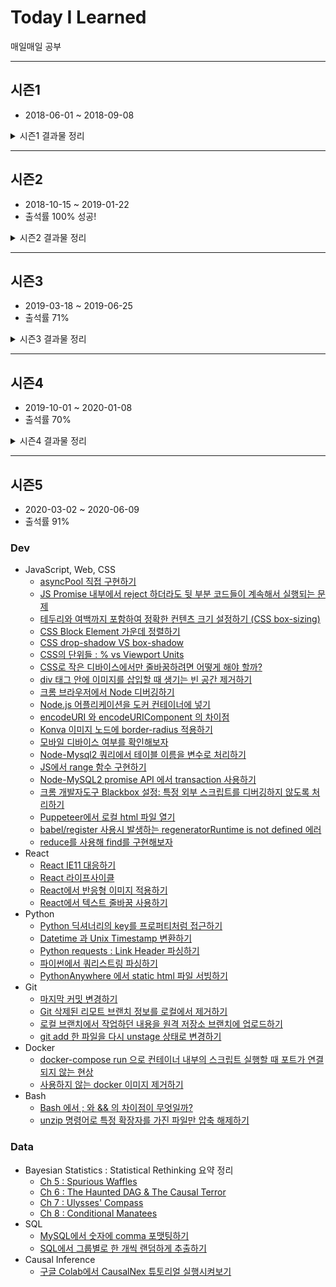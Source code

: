 # Today I Learned

매일매일 공부

---

## 시즌1

- 2018-06-01 ~ 2018-09-08

<details>
<summary>시즌1 결과물 정리</summary>
<div markdown="1">

- 포스팅 정리
    - [Introduction to Stan](https://github.com/lumiamitie/TIL/blob/master/bayesian/stan/intro_to_stan.md)
    - [PyStan을 이용한 베이지안 다층모형](https://github.com/lumiamitie/TIL/blob/master/bayesian/stan/radon_contamination_pystan.md)
    - [Introduction to Model Design](https://github.com/lumiamitie/TIL/blob/master/statistics/intro_to_model_design.md)
    - [Bipartite/Affiliation Network Data](https://github.com/lumiamitie/TIL/blob/master/rstudy/bipartite_network.md)
    - [Recommender Systems in Python 101](https://github.com/lumiamitie/TIL/blob/master/python/recsys_in_python_101.md)
    - [Modeling With Bayeisan Networks : Problems](https://github.com/lumiamitie/TIL/blob/master/rstudy/modeling_with_bayesian_networks.md)
- 책 정리
    - [Bayesian Methods for Hackers](https://github.com/lumiamitie/TIL/tree/master/bayesian/bayesian_method_for_hackers)
- 강의 정리
    - [Datacamp : Network Analysis in R](https://github.com/lumiamitie/TIL/blob/master/rstudy/igraph_introduction_to_networks.md)
    - [Datacamp : Bayesian Modeling with RJAGS](https://github.com/lumiamitie/TIL/blob/master/bayesian/rjags_define_compile_simulate.md)
- 문제상황 해결
    - [Scipy 에러 해결하기](https://github.com/lumiamitie/TIL/blob/master/python/scipy_error_180801.md)
    - [R 패키지 설치중 강제종료로 인한 LOCK 문제 해결하기](https://github.com/lumiamitie/TIL/blob/master/rstudy/package_lock.md)
- 시각화
    - [Vega : 이미지 다운로드](https://github.com/lumiamitie/TIL/blob/master/viz/vega/vega_image_download.md)
    - [Vega : 막대그래프에 색상 그라디언트 적용](https://lumiamitie.github.io/TIL/viz/vega/gradient_bar.html)
    - [Vega : 광역단체 코로플레스](https://lumiamitie.github.io/TIL/viz/vega/korea_d1_map.html)
    - [Vega : 서울 시군구 코로플레스](https://lumiamitie.github.io/TIL/viz/vega/seoul_d2_map_w_label.html)
    - [Vega : 서울 시군구 코로플레스 상위 5개 구 하이라이트](https://lumiamitie.github.io/TIL/viz/vega/seoul_d2_map_highlight_top5.html)
    - [Vega : 서울 시군구 카토그램](https://lumiamitie.github.io/TIL/viz/vega/korea_d2_cartogram.html)
    - [Venn+Vue.js : 벤다이어그램](https://lumiamitie.github.io/TIL/viz/venn/)
    - [R : ggplot2 파이차트](https://github.com/lumiamitie/TIL/blob/master/viz/ggplot2_piechart.md)
    - [R : 와플차트](https://github.com/lumiamitie/TIL/blob/master/viz/r_waffle.md)
- 그외 잡다한 정보들

</div>
</details>

---

## 시즌2

- 2018-10-15 ~ 2019-01-22
- 출석률 100% 성공!

<details>
<summary>시즌2 결과물 정리</summary>
<div markdown="1">

### Data Science

- 공부한 내용 정리
    - **Coursera : Probabilistic Graphical Models 강의 정리**
        - [Course1: Representation](https://github.com/lumiamitie/TIL/tree/master/ds/pgm/course1_representation)
        - [Course2: Inference](https://github.com/lumiamitie/TIL/tree/master/ds/pgm/course2_inference)
    - **interpretable ML**
        - [LIME](https://github.com/lumiamitie/TIL/blob/master/ds/interpretable_ml/lime.md)
        - [Shapley Values](https://github.com/lumiamitie/TIL/blob/master/ds/interpretable_ml/shapley_values.md)
    - **PR12 딥러닝 논문읽기 영상 보고 정리**
        - [AnoGAN](https://github.com/lumiamitie/TIL/blob/master/ds/anogan.md)
        - [Bayesian Optimization](https://github.com/lumiamitie/TIL/blob/master/ds/bayesian_optimization.md)
    - [데이터 과학을 위한 통계 3장 : 통계적 실험과 유의성 검정](https://github.com/lumiamitie/TIL/blob/master/statistics/ch3_stat_significance.md)
    - [TF-IDF](https://github.com/lumiamitie/TIL/blob/master/ds/tf_idf.md)
    - [Hyperparameter Optimization with hyperopt & bayes_opt](https://github.com/lumiamitie/TIL/blob/master/ds/hyperparameter_optimization.md)
    - [Hive에서 json 처리하기](https://github.com/lumiamitie/TIL/blob/master/ds/hive_handling_json.md)
- **R, Python, Spark**
    - [Pyspark: PCA in spark](https://github.com/lumiamitie/TIL/blob/master/spark/pca_in_spark.md)
    - [PySpark: json 포맷의 문자열 직접 파싱하기](https://github.com/lumiamitie/TIL/blob/master/spark/parsing_json_pyspark.md)
    - [R: Probabilistic PCA 구현](https://github.com/lumiamitie/TIL/blob/master/rstudy/ppca_in_r.md)
    - [R: PCA vs FA](https://github.com/lumiamitie/TIL/blob/master/rstudy/pca_vs_fa.md)
    - [R: Personality big5 검사결과에 PCA 적용하기](https://github.com/lumiamitie/TIL/blob/master/rstudy/pca_personality_big5.md)
    - [R: Poisson Regression을 이용한 출석수 예측](https://github.com/lumiamitie/TIL/blob/master/rstudy/til_season2_attendance_prediction.md)
    - [R: Iris 데이터에 Factor Analysis 적용하기](https://github.com/lumiamitie/TIL/blob/master/rstudy/iris_factor_analysis.md)
    - [R: iml 라이브러리](https://github.com/lumiamitie/TIL/blob/master/rstudy/iml.md)
    - [Datacamp: Multidimensional EFA in R](https://github.com/lumiamitie/TIL/blob/master/rstudy/multidimensional_efa.md)

### Bayesian

- [Introduction to Empirical Bayes 책 내용 정리](https://github.com/lumiamitie/TIL/tree/master/bayesian/empirical_bayes)
- [Ebay Tech Blog: A Case Study in Empirical Bayes](https://github.com/lumiamitie/TIL/blob/master/bayesian/ebay_empirical_bayes_case_study.md)
- [Stan: Bayesian Factor Analysis](https://github.com/lumiamitie/TIL/blob/master/bayesian/stan_bayesian_factor_analysis.md)
- [Stan: Gaussian Process](https://github.com/lumiamitie/TIL/blob/master/bayesian/gaussian_process/gp_rstan.md)

### Dev

- **JS**
    - [JavaScript Array Methods: Mutating vs. Non-Mutating](https://github.com/lumiamitie/TIL/blob/master/js/js_array_methods.md)
    - [Vue.js: vue-router 에서 페이지 이동할 때 스크롤 초기화하기](https://github.com/lumiamitie/TIL/blob/master/js/vue_router_scrollreset.md)
    - [Vue.js: Vue에서 axios 사용하기](https://github.com/lumiamitie/TIL/blob/master/js/vue_with_axios.md)
    - [Vue.js: Vue 앱에서 인증 구현하기](https://github.com/lumiamitie/TIL/blob/master/js/vue_auth.md)
- **Python**
    - [Python: Sanic을 이용한 CSV Download API 만들기](https://github.com/lumiamitie/TIL/blob/master/python/csv_download_api_using_sanic.md)
    - [Python: Fuzzy String Comparison](https://github.com/lumiamitie/TIL/blob/master/python/fuzzy_string_comparison.md)
    - [Python: Python Jupyter에서 R 사용하는 팁 정리](https://github.com/lumiamitie/TIL/blob/master/rstudy/r_in_python.md)
- **R**
    - [R: 특정 코드의 실행시간을 계산하는 래퍼함수 만들기](https://github.com/lumiamitie/TIL/blob/master/rstudy/calculate_running_time.md)
    - [R: 라이브러리를 특정한 이름으로 import하기](https://github.com/lumiamitie/TIL/blob/master/rstudy/import_namespace_as_other_name.md)
    - [R: 색상 팔레트 생성하기](https://github.com/lumiamitie/TIL/blob/master/rstudy/palette_generator.md)
    - [R: data.frame으로부터 transaction 구성하기](https://github.com/lumiamitie/TIL/blob/master/rstudy/transaction_from_df.md)
    - [R: Error Handling in R](https://github.com/lumiamitie/TIL/blob/master/rstudy/error_handling_in_r.md)
    - [R: gridExtra 그래프에 제목 추가하고 폰트 설정하기](https://github.com/lumiamitie/TIL/blob/master/rstudy/gridextra_fontsetting.md)
    - [R: dplyr을 직접 구현해보자](https://github.com/lumiamitie/TIL/blob/master/rstudy/implement_dplyr.md)
    - [R: Mac용 R에서 rJava + KoNLP 설치하기](https://github.com/lumiamitie/TIL/blob/master/rstudy/mac_rjava_setting.md)
    - [R: promotionImpack 라이브러리 내부 로직 이해하기 + tidyverse 스타일로 정리](https://github.com/lumiamitie/TIL/blob/master/rstudy/promotion_impact.md)
    - [R: Mac 환경에서는 brew로 R을 설치하지 말자](https://github.com/lumiamitie/TIL/blob/master/rstudy/r_in_mac.md)
    - [R: 0/0 케이스에 scale 적용하기](https://github.com/lumiamitie/TIL/blob/master/rstudy/safe_scale.md)
    - [R: Split 함수를 NSE로 구현해보자](https://github.com/lumiamitie/TIL/blob/master/rstudy/split_nse_way.md)
    - [R: rstan에서 cpp_object_initializer 에러 해결하기](https://github.com/lumiamitie/TIL/blob/master/rstudy/stan_cpp_object_initializer_error.md)
- ETC
    - [Lambda Calculus](https://github.com/lumiamitie/TIL/blob/master/dev/lambda_calculus.md)

</div>
</details>

---

## 시즌3

- 2019-03-18 ~ 2019-06-25
- 출석률 71%

<details>
<summary>시즌3 결과물 정리</summary>
<div markdown="1">

### Data Science

#### Causal Inference

- Causal Inference in Statistics : A primer
    - [Ch1. Preliminaries](https://github.com/lumiamitie/TIL/blob/master/ds/causal_inference_primer/ch1_preliminaries.md)
    - [Ch2. Graphical Models and their applications](https://github.com/lumiamitie/TIL/blob/master/ds/causal_inference_primer/ch2_graphical_models.md)
- Introduction to the Causal Inference
    - [01. Introduction](https://github.com/lumiamitie/TIL/blob/master/ds/intro_to_causal_inference/01_introduction.md)
    - [02. Experiments](https://github.com/lumiamitie/TIL/blob/master/ds/intro_to_causal_inference/02_experiments.md)
- [Berksons Paradox](https://github.com/lumiamitie/TIL/blob/master/ds/perksons_paradox.md)
- Causal Inference with Python
    - [Part 1. Potential Outcomes](https://github.com/lumiamitie/TIL/blob/master/python/causal_inference/ci_in_py_part1.md)
    - [Part 2. Causal Graphical Models](https://github.com/lumiamitie/TIL/blob/master/python/causal_inference/ci_in_py_part2.md)

#### Statistics

- **Bayesian**
    - [Stan: lp__와 target이 의미하는 것](https://github.com/lumiamitie/TIL/blob/master/bayesian/stan/lp__and_target.md)
    - [Stan: Beginners Exercise - Bayesian computation with Stan](https://github.com/lumiamitie/TIL/blob/master/bayesian/stan/stan_quiz_190410.md)
- **Gaussian Process**
    - [Python: Fitting Gaussian Process Models in Python](https://github.com/lumiamitie/TIL/blob/master/python/gp_in_python.md)
    - [Python: Fitting Gaussian Process Models in PyMC3](https://github.com/lumiamitie/TIL/blob/master/python/gp_in_pymc3.md)
- **Time Series**
    - [R: 시계열 자료에서 주기를 추출하기](https://github.com/lumiamitie/TIL/blob/master/rstudy/extract_period.md)
    - [R: Prophet으로 Sunspot 데이터 예측하기(수정)](https://github.com/lumiamitie/TIL/blob/master/rstudy/fb_prophet_sunspot_example.md)
- [R: Moderndive Ch10. Hypothesis Testing](https://github.com/lumiamitie/TIL/blob/master/statistics/moderndive_ch10_hypothesis_testing.md)
- [MLE vs MAP](https://github.com/lumiamitie/TIL/blob/master/ds/mle_vs_map.md)
- [Why Stepwise Selection Bad?](https://github.com/lumiamitie/TIL/blob/master/statistics/why_stepwise_selection_bad.md)

#### Graph Theory

- **Stanford CS224w** : Analysis of Networks
    - [01.Introduction](https://github.com/lumiamitie/TIL/blob/master/ds/graph_theory/cs224w/01_introduction.md)
    - [03.Pagerank](https://github.com/lumiamitie/TIL/blob/master/ds/graph_theory/cs224w/03_pagerank.md)
    - [09.Graph Representation Learning(Node2vec)](https://github.com/lumiamitie/TIL/blob/master/ds/graph_theory/cs224w/09_node2vec.md)
- [R: Network Centrality](https://github.com/lumiamitie/TIL/blob/master/rstudy/network_centrality.md)
- [Python: GraphFrames Installation in pyspark](https://github.com/lumiamitie/TIL/blob/master/spark/pyspark_graphframes_installation.md)
- [Python: PyTorch-BigGraph 적용하기](https://github.com/lumiamitie/TIL/blob/master/ds/graph_theory/how_to_use_pbg.md)
- [Connected Components](https://github.com/lumiamitie/TIL/blob/master/ds/graph_theory/connected_components.md)

### Development

- **Git**
    - [Git : 마지막 커밋 변경하기](https://github.com/lumiamitie/TIL/blob/master/ds/git/git_commit_amend.md)
    - [Git : Remote Branch 다루기](https://github.com/lumiamitie/TIL/blob/master/ds/git/remote_branch.md)
    - [Git : 특정 파일의 수정 내역 되돌리기](https://github.com/lumiamitie/TIL/blob/master/ds/git/git_undo_modification.md)
- **Javascript**
    - [JS: Google Data Studio Community Connector 만들기](https://github.com/lumiamitie/TIL/blob/master/js/datastudio_connector.md)
    - [JS: Fetch API 사용하는 방법](https://github.com/lumiamitie/TIL/blob/master/js/fetch.md)
    - [JS: Mac 환경에 nvm 설치하기](https://github.com/lumiamitie/TIL/blob/master/js/install_nvm_in_mac.md)
    - [JS: Vue 앱에서 인증 구현하기](https://github.com/lumiamitie/TIL/blob/master/js/vue_auth.md)
    - [JS: Vue CLI 3](https://github.com/lumiamitie/TIL/blob/master/js/vue_cli3.md)
    - [JS: Vue v-for 문에서 Custom Elements 사용할 때 key 없다는 에러 해결하기](https://github.com/lumiamitie/TIL/blob/master/js/vue_custom_elem_key_in_v_for.md)
    - [JS: Vue 웹팩 빌드 후 CSS가 다르게 적용되는 문제](https://github.com/lumiamitie/TIL/blob/master/js/vue_css_differ_prod_dev.md)
- **Visualization**
    - [Python: Dash Tutorial 따라하기](https://github.com/lumiamitie/TIL/blob/master/python/visualize/dash_tutorial.md)

### ETC

- [Python: 아이패드에서 구글 번역 익스텐션 만들기](https://github.com/lumiamitie/TIL/blob/master/python/ipad_translate_extension.md)
- [R: Rmarkdown에 이미지 임베드하고 세부 조정하기](https://github.com/lumiamitie/TIL/blob/master/rstudy/embed_images_in_rmd.md)
- [R: R CMD BATCH에서 script에 argument 적용하기](https://github.com/lumiamitie/TIL/blob/master/rstudy/r_cmd_script_with_arg.md)
- [R: Installing R kernel in Colaboratory Notebook](https://github.com/lumiamitie/TIL/blob/master/rstudy/r_in_colab.md)

</div>
</details>

---

## 시즌4

- 2019-10-01 ~ 2020-01-08
- 출석률 70%

<details>
<summary>시즌4 결과물 정리</summary>
<div markdown="1">

### Bayesian

- Statistical Rethinking 요약 정리
    - [Ch 1 : The Golem of Prague](https://github.com/lumiamitie/TIL/blob/master/bayesian/statistical_rethinking/ch01_the_golem_of_prague.md)
    - [Ch 2 : Small Worlds and Large Worlds](https://github.com/lumiamitie/TIL/blob/master/bayesian/statistical_rethinking/ch02_small_large_worlds.md)
    - [Ch 3 : Sampling the Imaginary](https://github.com/lumiamitie/TIL/blob/master/bayesian/statistical_rethinking/ch03_sampling_the_imaginary.md)
    - [Ch 4 : Geocentric Models](https://github.com/lumiamitie/TIL/blob/master/bayesian/statistical_rethinking/ch04_geocentric_models.md)

### Causal Inference

- [Uber's Synthetic Control Experimentation Framework When A/B Tests are Not Possible](https://github.com/lumiamitie/TIL/blob/master/ds/causal_inference/synthetic_control_in_uber.md)
- ["X affects Y". What does that even mean? 포스팅 읽고 정리](https://github.com/lumiamitie/TIL/blob/master/rstudy/causal_inference/analyze_effect_x_on_y.md)
- [Causal inference bake off 포스팅 읽고 정리](https://github.com/lumiamitie/TIL/blob/master/rstudy/causal_inference/ci_bakeoff.md)
- [Causal Inference using Difference in Differences, Causal Impact, and Synthetic Control 포스팅 읽고 정리](https://github.com/lumiamitie/TIL/blob/master/rstudy/causal_inference/ci_using_several_methods.md)

### Machine Learning

- [Recall and Precision at k for Recommender Systems](https://github.com/lumiamitie/TIL/blob/master/ds/recommendation/recall_precision_at_k.md)

### Dev

- General
    - [Git에서 디렉토리의 특정한 파일만 제외하고 gitignore 처리하기](https://github.com/lumiamitie/TIL/blob/master/ds/git/ignore_w_exception.md)
    - [Debian에서 로케일 변경하기](https://github.com/lumiamitie/TIL/blob/master/dev/debian_change_locale.md)
    - [Gitlab deploy token 적용하기](https://github.com/lumiamitie/TIL/blob/master/dev/gitlab_deploy_token.md)
    - [ssh 포트가 22가 아닐 때 rsync 사용하기](https://github.com/lumiamitie/TIL/blob/master/dev/rsync_with_non_22_port.md)
    - [SSH Port Forwarding (Tunneling)](https://github.com/lumiamitie/TIL/blob/master/dev/ssh_port_forwarding.md)
    - [zip 명령어로 압축할 때 폴더구조로 저장하기 않도록 설정하기](https://github.com/lumiamitie/TIL/blob/master/dev/zip_with_no_parent_directory.md)
- Web
    - [HTTP Cookie](https://github.com/lumiamitie/TIL/blob/master/js/general_web/http_cookie.md)
    - [CSS: 팝업/배너 등이 떠있을 때 메인 페이지 스크롤 방지](https://github.com/lumiamitie/TIL/blob/master/js/disable_scroll_using_css.md)
    - [DOM 문서가 준비되었는지 확인하기](https://github.com/lumiamitie/TIL/blob/master/js/check_dom_ready.md)
    - [특정 DOM Node가 존재하는지 확인하기](https://github.com/lumiamitie/TIL/blob/master/js/snippet/check_dom_exists.md)
- Javascript
    - [Callback 함수를 Promise로 변경하기](https://github.com/lumiamitie/TIL/blob/master/js/async/callback_to_promise.md)
    - [nvm vs n](https://github.com/lumiamitie/TIL/blob/master/js/environment/node_with_n.md)
    - [Mac에서 npm global 설치시 Permission Error 해결하기](https://github.com/lumiamitie/TIL/blob/master/js/environment/npm_global_install_permission.md)
    - [global 설치 없이 npm 스크립트 실행하기](https://github.com/lumiamitie/TIL/blob/master/js/environment/npm_script_without_global_install.md)
    - [맥에서 안드로이드 모바일 크롬 원격 디버깅하기](https://github.com/lumiamitie/TIL/blob/master/js/general_web/chrome_remote_debugging.md)
    - [ES6 에서 import 문은 호이스팅된다..?](https://github.com/lumiamitie/TIL/blob/master/js/modern/import_hoisted.md)
    - [Vue Error : Unexpected console statement (no-console)](https://github.com/lumiamitie/TIL/blob/master/js/modern/unexpected_console_statement.md)
    - [MutationObserver 간단 사용법 정리](https://github.com/lumiamitie/TIL/blob/master/js/modern/mutation_observer.md)
    - [Build your own React 정리](https://github.com/lumiamitie/TIL/blob/master/js/modern/build_your_own_react.md)
    - [mocha 테스트를 위해 babel 세팅하기](https://github.com/lumiamitie/TIL/blob/master/js/modern/babel_for_mocha.md)
    - [NodeList 객체에 Array의 메서드 사용하기](https://github.com/lumiamitie/TIL/blob/master/js/snippet/apply_array_methods_to_nodelist.md)
    - [CookieStorage : Storage API 형식으로 cookie 다루기](https://github.com/lumiamitie/TIL/blob/master/js/snippet/cookieStorage.md)
    - [JS에서 문자열에 replaceAll 적용하기](https://github.com/lumiamitie/TIL/blob/master/js/snippet/replace_all.md)
    - [프론트엔드 테스트 코드 작성 (puppeteer, mocha, chai)](https://github.com/lumiamitie/TIL/blob/master/js/test/basic_frontend_test.md)
    - [Puppeteer 에서 브라우징 정보 초기화하기](https://github.com/lumiamitie/TIL/blob/master/js/test/clear_history_in_puppeteer.md)
    - [문자열을 base64로 인코딩하기](https://github.com/lumiamitie/TIL/blob/master/js/encode_base64_in_js.md)
    - [Node Express 에서 Response에 걸리는 시간 기록하기](https://github.com/lumiamitie/TIL/blob/master/js/express_resp_time.md)
- Python
    - [특정 변수가 함수인지 확인하기](https://github.com/lumiamitie/TIL/blob/master/python/check_function.md)
    - [funcy rcompose로 function pipeline 구성하기](https://github.com/lumiamitie/TIL/blob/master/python/funcy_rcompose.md)
    - [Pandas DataFrame에 들어있는 이미지 URL 렌더링하기](https://github.com/lumiamitie/TIL/blob/master/python/render_img_in_dataframe.md)
- R
    - [Recipes 라이브러리를 이용한 upsampling 예제](https://github.com/lumiamitie/TIL/blob/master/rstudy/preprocess/recipes_upsampling.md)
    - [Rprofile.site 위치 찾기](https://github.com/lumiamitie/TIL/blob/master/rstudy/where_is_rprofile_site.md)

</div>
</details>

---

## 시즌5

- 2020-03-02 ~ 2020-06-09
- 출석률 91%

### Dev

- JavaScript, Web, CSS
    - [asyncPool 직접 구현하기](https://github.com/lumiamitie/TIL/blob/master/js/async/asyncPool.md)
    - [JS Promise 내부에서 reject 하더라도 뒷 부분 코드들이 계속해서 실행되는 문제](https://github.com/lumiamitie/TIL/blob/master/js/async/return_after_reject_promise.md)
    - [테두리와 여백까지 포함하여 정확한 컨텐츠 크기 설정하기 (CSS box-sizing)](https://github.com/lumiamitie/TIL/blob/master/js/css/box_sizing.md)
    - [CSS Block Element 가운데 정렬하기](https://github.com/lumiamitie/TIL/blob/master/js/css/center_block_element.md)
    - [CSS drop-shadow VS box-shadow](https://github.com/lumiamitie/TIL/blob/master/js/css/drop_vs_box_shadow.md)
    - [CSS의 단위들 : % vs Viewport Units](https://github.com/lumiamitie/TIL/blob/master/js/css/percent_vs_viewport.md)
    - [CSS로 작은 디바이스에서만 줄바꿈하려면 어떻게 해야 할까?](https://github.com/lumiamitie/TIL/blob/master/js/css/responsive_line_breaks.md)
    - [div 태그 안에 이미지를 삽입할 때 생기는 빈 공간 제거하기](https://github.com/lumiamitie/TIL/blob/master/js/css/unintended_gap_inside_div.md)
    - [크롬 브라우저에서 Node 디버깅하기](https://github.com/lumiamitie/TIL/blob/master/js/environment/debug_node_with_chrome.md)
    - [Node.js 어플리케이션을 도커 컨테이너에 넣기](https://github.com/lumiamitie/TIL/blob/master/js/environment/dockerize_node_app.md)
    - [encodeURI 와 encodeURIComponent 의 차이점](https://github.com/lumiamitie/TIL/blob/master/js/general_web/encodeuri_vs_encodeuricomponent.md)
    - [Konva 이미지 노드에 border-radius 적용하기](https://github.com/lumiamitie/TIL/blob/master/js/snippet/border_radius_for_konva_image.md)
    - [모바일 디바이스 여부를 확인해보자](https://github.com/lumiamitie/TIL/blob/master/js/snippet/detect_mobile.md)
    - [Node-Mysql2 쿼리에서 테이블 이름을 변수로 처리하기](https://github.com/lumiamitie/TIL/blob/master/js/snippet/nodemysql_tablename_as_variable.md)
    - [JS에서 range 함수 구현하기](https://github.com/lumiamitie/TIL/blob/master/js/snippet/range_function.md)
    - [Node-MySQL2 promise API 에서 transaction 사용하기](https://github.com/lumiamitie/TIL/blob/master/js/snippet/using_transaction_nodemysql.md)
    - [크롬 개발자도구 Blackbox 설정: 특정 외부 스크립트를 디버깅하지 않도록 처리하기](https://github.com/lumiamitie/TIL/blob/master/js/test/chrome_debugging.md)
    - [Puppeteer에서 로컬 html 파일 열기](https://github.com/lumiamitie/TIL/blob/master/js/test/open_local_page_in_puppeteer.md)
    - [babel/register 사용시 발생하는 regeneratorRuntime is not defined 에러](https://github.com/lumiamitie/TIL/blob/master/js/test/regeneratorRuntimeIsNotDefined.md)
    - [reduce를 사용해 find를 구현해보자](https://github.com/lumiamitie/TIL/blob/master/js/arr_find_using_reduce.md)
- React
    - [React IE11 대응하기](https://github.com/lumiamitie/TIL/blob/master/js/react/react_ie11.md)
    - [React 라이프사이클](https://github.com/lumiamitie/TIL/blob/master/js/react/react_lifecycle.md)
    - [React에서 반응형 이미지 적용하기](https://github.com/lumiamitie/TIL/blob/master/js/react/responsive_images.md)
    - [React에서 텍스트 줄바꿈 사용하기](https://github.com/lumiamitie/TIL/blob/master/js/react/text_newline.md)
- Python
    - [Python 딕셔너리의 key를 프로퍼티처럼 접근하기](https://github.com/lumiamitie/TIL/blob/master/python/snippet/dict_obj_attrs_wrapper.md)
    - [Datetime 과 Unix Timestamp 변환하기](https://github.com/lumiamitie/TIL/blob/master/python/snippet/dttm_timestamp.md)
    - [Python requests : Link Header 파싱하기](https://github.com/lumiamitie/TIL/blob/master/python/snippet/parsing_link_header.md)
    - [파이썬에서 쿼리스트링 파싱하기](https://github.com/lumiamitie/TIL/blob/master/python/snippet/parsing_querystring.md)
    - [PythonAnywhere 에서 static html 파일 서빙하기](https://github.com/lumiamitie/TIL/blob/master/python/snippet/staic_html_serving_pythonanywhere.md)
- Git
    - [마지막 커밋 변경하기](https://github.com/lumiamitie/TIL/blob/master/ds/git/git_commit_amend.md)
    - [Git 삭제된 리모트 브랜치 정보를 로컬에서 제거하기](https://github.com/lumiamitie/TIL/blob/master/ds/git/git_remote_prune.md)
    - [로컬 브랜치에서 작업하던 내용을 원격 저장소 브랜치에 업로드하기](https://github.com/lumiamitie/TIL/blob/master/ds/git/push_to_remote_branch.md)
    - [git add 한 파일을 다시 unstage 상태로 변경하기](https://github.com/lumiamitie/TIL/blob/master/ds/git/reset_to_unstage.md)
- Docker
    - [docker-compose run 으로 컨테이너 내부의 스크립트 실행할 때 포트가 연결되지 않는 현상](https://github.com/lumiamitie/TIL/blob/master/dev/docker/docker_compose_run_port_mapping.md)
    - [사용하지 않는 docker 이미지 제거하기](https://github.com/lumiamitie/TIL/blob/master/dev/docker/pruning_unused_docker_image.md)
- Bash
    - [Bash 에서 ; 와 && 의 차이점이 무엇일까?](https://github.com/lumiamitie/TIL/blob/master/dev/bash_lazy_and_oper.md)
    - [unzip 명령어로 특정 확장자를 가진 파일만 압축 해제하기](https://github.com/lumiamitie/TIL/blob/master/dev/unzip_specific_extension.md)

### Data

- Bayesian Statistics : Statistical Rethinking 요약 정리
    - [Ch 5 : Spurious Waffles](https://github.com/lumiamitie/TIL/blob/master/bayesian/statistical_rethinking/ch05_spurious_waffles.md)
    - [Ch 6 : The Haunted DAG & The Causal Terror](https://github.com/lumiamitie/TIL/blob/master/bayesian/statistical_rethinking/ch06_haunted_dag_and_causal_terror.md)
    - [Ch 7 : Ulysses' Compass](https://github.com/lumiamitie/TIL/blob/master/bayesian/statistical_rethinking/ch07_ulysses_compass.md)
    - [Ch 8 : Conditional Manatees](https://github.com/lumiamitie/TIL/blob/master/bayesian/statistical_rethinking/ch08_conditional_manatees.md)
- SQL
    - [MySQL에서 숫자에 comma 포맷팅하기](https://github.com/lumiamitie/TIL/blob/master/ds/sql/comma_formatting_in_mysql.md)
    - [SQL에서 그룹별로 한 개씩 랜덤하게 추출하기](https://github.com/lumiamitie/TIL/blob/master/ds/sql/sampling_an_item_by_group.md)
- Causal Inference
    - [구글 Colab에서 CausalNex 튜토리얼 실행시켜보기](https://github.com/lumiamitie/TIL/blob/master/python/causal_inference/causalnex_in_colab.md)
